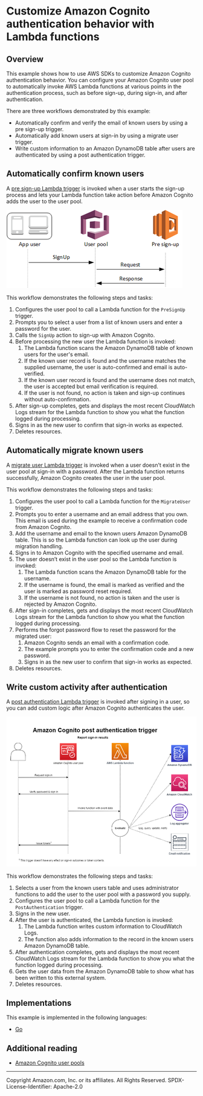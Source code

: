 # Customize Amazon Cognito authentication behavior with Lambda functions

## Overview

This example shows how to use AWS SDKs to customize Amazon Cognito authentication behavior. You can configure
your Amazon Cognito user pool to automatically invoke AWS Lambda functions at various points in the authentication
process, such as before sign-up, during sign-in, and after authentication.

There are three workflows demonstrated by this example:

* Automatically confirm and verify the email of known users by using a pre sign-up trigger.
* Automatically add known users at sign-in by using a migrate user trigger.
* Write custom information to an Amazon DynamoDB table after users are authenticated by using a post authentication trigger.

## Automatically confirm known users

A [pre sign-up Lambda trigger](https://docs.aws.amazon.com/cognito/latest/developerguide/user-pool-lambda-pre-sign-up.html) 
is invoked when a user starts the sign-up process and lets your Lambda function
take action before Amazon Cognito adds the user to the user pool.

 ![Pre sign-up flow](resources/lambda-pre-sign-up-1.png)

This workflow demonstrates the following steps and tasks:

1. Configures the user pool to call a Lambda function for the `PreSignUp` trigger.
2. Prompts you to select a user from a list of known users and enter a password for the user.
3. Calls the `SignUp` action to sign-up with Amazon Cognito.
4. Before processing the new user the Lambda function is invoked: 
   1. The Lambda function scans the Amazon DynamoDB table of known users for the user's email. 
   2. If the known user record is found and the username matches the supplied username, 
     the user is auto-confirmed and email is auto-verified.
   3. If the known user record is found and the username does not match, the user is accepted
     but email verification is required.
   4. If the user is not found, no action is taken and sign-up continues without auto-confirmation. 
5. After sign-up completes, gets and displays the most recent CloudWatch Logs stream for the
  Lambda function to show you what the function logged during processing.
6. Signs in as the new user to confirm that sign-in works as expected.
7. Deletes resources.

## Automatically migrate known users

A [migrate user Lambda trigger](https://docs.aws.amazon.com/cognito/latest/developerguide/user-pool-lambda-migrate-user.html)
is invoked when a user doesn't exist in the user pool at sign-in with a password. 
After the Lambda function returns successfully, Amazon Cognito creates the user in the user pool. 

This workflow demonstrates the following steps and tasks:

1. Configures the user pool to call a Lambda function for the `MigrateUser` trigger.
2. Prompts you to enter a username and an email address that you own. This email is used during the
  example to receive a confirmation code from Amazon Cognito.
3. Add the username and email to the known users Amazon DynamoDB table. This is so the Lambda
  function can look up the user during migration handling.
4. Signs in to Amazon Cognito with the specified username and email.
5. The user doesn’t exist in the user pool so the Lambda function is invoked:
   1. The Lambda function scans the Amazon DynamoDB table for the username.
   2. If the username is found, the email is marked as verified and the user is marked as
     password reset required.
   3. If the username is not found, no action is taken and the user is rejected by Amazon Cognito.
6. After sign-in completes, gets and displays the most recent CloudWatch Logs stream for the
  Lambda function to show you what the function logged during processing.
7. Performs the forgot password flow to reset the password for the migrated user:
    1. Amazon Cognito sends an email with a confirmation code.
    2. The example prompts you to enter the confirmation code and a new password.
    3. Signs in as the new user to confirm that sign-in works as expected.
8. Deletes resources.
    
## Write custom activity after authentication

A [post authentication Lambda trigger](https://docs.aws.amazon.com/cognito/latest/developerguide/user-pool-lambda-post-authentication.html)
is invoked after signing in a user, so you can add custom logic after Amazon Cognito authenticates the user.

![Post authentication Lambda trigger](resources/lambda-post-authentication-1.png)

This workflow demonstrates the following steps and tasks:

1. Selects a user from the known users table and uses administrator functions to add the
  user to the user pool with a password you supply.
2. Configures the user pool to call a Lambda function for the `PostAuthentication` trigger.
3. Signs in the new user.
4. After the user is authenticated, the Lambda function is invoked:
   1. The Lambda function writes custom information to CloudWatch Logs.
   2. The function also adds information to the record in the known users Amazon DynamoDB table. 
5. After authentication completes, gets and displays the most recent CloudWatch Logs stream for the
  Lambda function to show you what the function logged during processing.
6. Gets the user data from the Amazon DynamoDB table to show what has been written to this external system.
7. Deletes resources.

## Implementations

This example is implemented in the following languages:

- [Go](../../gov2/workflows/user_pools_and_lambda_triggers/README.md)

## Additional reading

- [Amazon Cognito user pools](https://docs.aws.amazon.com/cognito/latest/developerguide/cognito-user-identity-pools.html)

---

Copyright Amazon.com, Inc. or its affiliates. All Rights Reserved. SPDX-License-Identifier: Apache-2.0
